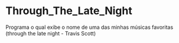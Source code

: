 # Through_The_Late_Night
Programa o qual exibe o nome de uma das minhas músicas favoritas (through the late night - Travis Scott)
